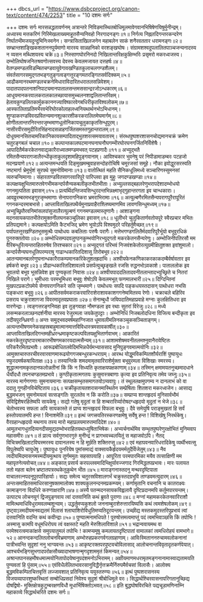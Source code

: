 +++
dbcs_url = "https://www.dsbcproject.org/canon-text/content/474/2253"
title = "10 दशमः सर्गः"

+++
दशमः सर्गः
मारसन्नद्धतावर्णनम्
अत्रान्तरे निविडमास्थितबोधिमूलमावेगवानभिषिषेणयिषुर्मुनीन्द्रम्।
अध्यास्य मत्तकरिणं गिरिमेखलाख्यमाहूतसैन्यनिवहो निरगादनङ्गः॥१॥
निर्गत्य निह्नतदिगन्तरकन्दरेण निर्घातभीमजयदुन्दुभिनिःस्वनेन।
सन्त्रासिताखिलजनेन महाबलेन साकं शनैरवततार धरामनङ्गः॥२॥
सम्भ्रान्तशाङ्खिकशताननपूर्यमाणो मारस्य सान्नहनिको वरशङ्खघोषः।
संग्रामशश्वदुपलालितपाञ्चजन्यनादस्य न व्यसन मब्धिशयस्य चक्रे॥३॥
निस्साणघोरनिनदो निखिलान्तरिक्षकुक्षिम्भरिः प्रसृमरो मकरध्वजस्य।
दम्भोलिघोषजनितश्रवणोत्सवस्य देवस्य केवलमजायत दत्तहर्षः॥४॥
वेतण्डमण्डलविडम्बितचण्डवायुवेगावखण्डितकुलाचलगण्डशैलम्।
संवर्तसागरसमुद्गतभङ्गतुङ्गत्वङ्गत्तुरङ्गमतरङ्गितसर्वदिक्कम्॥५॥
आढौकमानरथमण्डलचक्रनेमिधाराविदारितधरातलसन्निवेशम्।
पादातपादपतनाशनिपाट्यमानपातालसन्तमससान्द्ररजोऽन्धकारम्॥६॥
आधूयमानकरवालकरालकालच्छायासमुच्चलनशाद्वलितान्तरिक्षम्।
हेलावकुण्डलितकार्मुककाननज्याविष्फारवेगबधिरीकृतविश्वलोकम्॥७॥
आस्फालिताप्रतिमभैरवभेरिघोरकोलाहलध्वनियथार्थनभोऽभिधानम्।
शुण्डाकरण्डविवरप्रवितन्यमानशूत्कारशीकरकरालितमेघमार्गम्॥८॥
क्षोणीतलान्तरनिरन्तरजृम्भमाणधूलोनिकायचुलुकाकृतसिन्धुपूरम्।
नासीरवीरसमुदीरितसिंहनादसन्नाहगर्जितसमस्तगुहान्तरालम्॥९॥
दोधूयमानसितचामरिकानिकायसम्पादिताद्भुतशरत्समयावतारम्।
संरब्धपुष्पशरशासनचोद्यमानचक्रं क्रमेण चतुरङ्गबलं चचाल॥१०॥
कल्पान्तकालघटमानघनाघनौघगम्भीरघोरघनगर्जितनिर्विशेषैः।
आपादितैर्मकरकेतनवाद्यकारैराध्मातमण्डमभवत् पटहप्रणादैः॥११॥
अभ्युद्भतै रमितसैन्यपरागजालैरन्धीकृताकुलदृशामहिपुङ्गवानाम्।
आविश्चकार भुवनेषु परं निपीडामाडम्बरः पटहजो मदनप्रयाणे॥१२॥
अत्यन्तमन्धयति दिङ्मुखमम्बुवाहसन्दोहरोचिषि चमूरजसां समूहे।
नौका इवोद्धुरसरस्वति नष्टमार्गा भ्रेमुर्भृशं सुरपथे सुमनोविमानाः॥१३॥
वातोत्थितं महति सैनिकधूलिमध्ये सञ्चारिणस्सुमनसां व्यरुचन्विमानाः।
संहारताण्डवितसागरवारिपूरे पारिप्लवा इव मुहुः जगदण्डखण्डाः॥१४॥
कल्पक्षयक्षुभितमारुतवेगभीमकन्दर्पसैन्यकबलीकृतभीतभीताः।
अभ्युल्लसद्बहलरेणुभरापदेशादम्भोधयो गगनमुत्पतिता इवासन्॥१५॥
प्रत्यर्थिदन्तिजयसिन्धुरदन्तभिन्नक्ष्माभृद्गुहान्तरगता इव चान्धकाराः।
आवव्रुरम्बरमभङ्गुरजृम्भमाणाः सेनापरागनिकरा भ्रमराभिरामाः॥१६॥
अत्युल्बणैरमितसैन्यपरागपूरैरापूरितं गगनकन्दरमाबभासे।
आप्लाविताखिलपथैर्यमुनाप्रवाहैराश्लिष्यमाणमिव लावणसिन्धुमध्यम्॥१७॥
अभ्युच्छ्रितैरवनिमांसलपांसुजालैरत्युल्बणं गगनमण्डलमास्तृणानैः।
आशाङ्गना मदनसायकपातभीतेरामुक्तनीलघनकञ्चुलिका इवासन्॥१८॥
धूलीभरे चुलुकितार्णवतोयपूरे स्वैरप्रचार मभितः प्रतिपद्यमाने।
कल्पक्षयोऽमिति कैटभजिद् भ्रमेण भूयोऽपि विश्वमुदरे परिहर्तुमैच्छत्॥१९॥
पर्यापतत्तुरखण्डितभूसमुत्थैः पाथोधयः कबलिताः परुषैः परागैः।
मत्तेभगण्डगलितैर्मदवारिपूरैर्भूयो बभूवुरधिकं पुनरुक्ततोयाः॥२०॥
अम्भोधिसम्पदवलुण्ठनकुम्भयोनिरभ्युद्गतो मकरकेतनसैन्यरेणुः।
अम्भोजिनीपतिरसौ मम वैरिबन्धुरित्यन्तराहितरुषेव तिरश्चकार॥२१॥
अभ्युद्गतं परिभवं निजवंशकेतोरत्युग्रमीक्षितुशक्त इवांशुमालो।
कन्दर्पसैन्यघनधूलिपरम्पराषु गाढान्धकारितदिशासु तिरोबभूव॥२२॥
आतन्यमानबलरेणुघनान्धकारैराकम्पमानकरिकेतुशतह्रदाभिः।
अश्वीयफेनकणिकाकरकाकदम्बैर्वर्षावतार इव हर्षकरो बभूव॥२३॥
प्रौढान्धकारितदिशावलये प्रसर्पत्युच्छृङ्खले रजसि रुद्धनभोऽवकाशे।
पाताललोक इव भूवलयो बभूव भूसन्निवेश इव पुण्यकृतां निवासः॥२४॥
अश्वीयपाददलितादवनीतलान्तादभ्युच्छ्रिते च नितरां निखिले परागे।
भूमीधराः परमभूमिधरा बभूवुः शेषोऽपि केवलमभूत् फणमालभारी॥२५॥
दिग्दिन्तिनां मुखपटप्रकटोपमेये सेनापरागनिकरे सति जृम्भमाणे।
पाथोधयः सपदि पङ्कधयस्तदासन् पाथोधरा नभसि पङ्कधरा बभूवुः॥२६॥
आपीतसर्वमकराकरवारिराशेराशावकाशगगनेष्वमितस्य रेणोः।
चक्राचले बहिरिव प्रसराय चक्रुराशागजा विवरमादृतवप्रघाताः॥२७॥
सेनाम्बुधौ जयिपदातिमहाप्रवाहे मग्नाः कुलक्षितिधरा इव वारणेन्द्राः।
त्वङ्गत्तरङ्गनिवहा इव तुङ्गवाहा नौमण्डला इव रथाः सुतरां विरेजुः॥२८॥
मध्ये लसन्मकरलाञ्छनदर्शनीया मारस्य रेजुरमला जयकेतुपट्टाः।
अम्भोनिधिं निजबलोदधिना विजित्य बन्दीकृता इव तदीयपुरन्ध्रिवर्गाः॥
अन्तः समुद्भवदमर्षमहाग्निजात धूमावलीमलिनकञ्चुकसञ्चिताङ्गम्।
अत्यन्तभीषणमनेकसहस्रबाहुमात्मानमात्तविविधास्त्रमसावकार्षीत्॥३०॥
आप्लाविताखिलदिगन्तमहीध्ररन्ध्रमाकृष्टकल्पविलयक्षुभितार्णवाभम्।
आकारितं मकरकेतुरदृष्टपारमाकारभीषणमकारयदात्मसैन्यम्॥३१॥
आशामशेषमवनीतलमश्नुवानैरावेष्टितः परिकरैरमितप्रभावैः।
आरूढबोधितलवेदिमभिन्नधैर्यमभ्याससाद मुनिपुङ्गवमात्मयोनिः॥३२॥
आमुक्तचारुतरचीवरवारवाणमारूढयोगगजबन्धुरकन्धराग्रम्।
आरब्ध योद्धुमविकम्पितशौर्यराशिं पुष्पायुधः स्फुरदमर्षकषायिताक्षः॥३३॥
तस्यान्तिके शमदमामृतवारिराशेर्मुक्ता बभूवुरमला विशिखाः स्मरस्य।
शुद्धात्मनामकृतदानफलोन्नतीनां किं किं न सिध्यति कृताक्षयपक्षकाणाम्॥३४॥
तस्मिन् क्षमामयतनुच्छमादधाने धैर्योदधौ तपनचण्डतमप्रभावे।
कुण्ठीकृतात्मगतयः कुसुमास्त्रबाणाः कृत्या इव प्रतिनिवृत्य तमेव जघ्नुः॥३५॥
मारस्य मार्गणगणाः सुमनायमानाः सत्पक्षसम्भृतसमागतयोऽप्यवापुः।
तं स्थूललक्षमुपगम्य न दानलाभं को वा ददातु गुणहीनविचेष्टिताय॥३६॥
चक्रीकृतायतशरासनमास्थितेन सम्प्रेषिताः शितशरा मकरध्वजेन।
आसाद्य बुद्धमभजन् सुमनोमयत्वं सत्सङ्गतिः सुरलतेव न किं करोति॥३७॥
सम्प्राप्य शान्तहृदयं मुनिसार्वभौमं संविद्विशेषरहितेष्वपि सायकेषु।
सद्यो गतेषु मृदुतां स हि शम्बरारिर्व्यारोषदग्धहृदयो मृदुतां न भेजे॥३८॥
चेतोभवस्य सफला अपि सायकास्ते तं प्राप्य शान्तहृदयं विफला बभूवुः।
दैवे समेयुषि पराङ्मुखतां हि सर्वं हस्तोपयातमपि हन्त ! विनाशमेति॥३९॥
इत्थं जगत्त्रयतिरस्करणक्षमेषु सर्वेषु हन्त ! विशिखेषु निरर्थकेषु।
वैरग्रहान्धहृदयो मथनाय तस्य मारो महाप्रलयमारुतमादिदेश॥४०॥
आमूलभागधुतदिव्यनदीसमुद्यदम्भोभराहितयथाध्युषिताभिषेकः।
अभ्यर्चनार्थमिव सम्भृतपुष्परेणुरक्षोभितं मुनिमवाप महासमीरः॥४१॥
तं प्रात्य सर्वगुणभारगुरुं मुनीन्द्रं न प्रागभवच्चलयितुं स महाजवोऽपि।
नैतद् विचित्रमखिलाटविघस्मरस्य दावानलस्य न हि मूर्छति शक्तिरप्सु॥४२॥
एवं महापवनवारिधरादिकेषु व्यर्थीभवत्सु विपुलेष्वपि चायुधेषु।
पुष्पायुधः पुनरियेष पुमांसमाद्यं वाक्सायकैर्हृदयमर्मतुदैर्विजेतुम्॥४३॥
नैव त्वदीयमिदमासनमस्मदीयमुत्थाय तूर्णममुतः सहसापयाहि।
आपूरिता परमपारमिका मयैव तत्साक्षिणी मम महापृतनेत्यवोचत्॥४४॥
अङ्कात् प्रसार्य करपल्लवमादिभिक्षुर्यावज्जगाद गिरमिद्धतपप्रभावः।
मारः पलायत ततो महता बलेन भ्रष्टातपत्ररथकेतुकुथेन भीतः॥४५॥
माराङ्गनास्तदनु मन्थरदृष्टिपाता वाचालरत्नपदनूपुरपारिहार्याः।
सद्यः समेत्य चतुरस्रविशालगर्भं चक्रुस्तदग्रभुवि ताण्डवमत्युदारम्॥४६॥
अन्तःसमाहितसमाधिरसानुषक्तमालोक्य शाक्यकुलनन्दनमप्रकम्प्यम्।
कर्णामृतानि वचनानि च कातराक्ष्यः कामाङ्गना विदधिरे करुणाक्षराणि॥४७॥
अस्यै पतन्मदनसायकविह्वलायै दृष्टिप्रदानमपि कर्तुमपारयन्तम्।
उत्पाट्य लोचनयुगं द्विजपुङ्गवाय त्वां दत्तवानिति कथं ब्रुवते पुराणाः॥४८॥
मग्नां महामकरकेतनवारिराशौ मामित्थमाधिविधुरामवलम्बशून्याम्।
उद्धर्तुमप्यकुशलो जननाम्बुराशेरुत्तारयिष्यसि कथं त्वमशेषलोकम्॥४९॥
दृष्ट्वाऽस्मदीयमनवद्यतमं विलासं श्लाघाशिरोविधुतिमप्यतिदूरयन्तम्।
उच्छीद्य मस्तकमुदस्तरिपुप्रभावं त्वां दत्तवानिति वदन्ति कथं कवीन्द्राः॥५०॥
पुण्यात्मनामधिपते ! पुरुषोत्तमत्वमाप्तुं पदं त्वमभिवाञ्छसि किं तपोभिः !
अस्मासु कामपि वधूमधिरोपय त्वं वक्षस्तटे महति मेरुशिलाविशाले॥५१॥
भद्रान्ववायमथ वा परमेश्वरत्वमाकांक्षसे समुपयातुमलं तपोभिः !
कामप्यमूषु कमलायतदृष्टिपातां वामालकां त्वमधिरोहयं वामभागे॥५२॥
आनन्दकन्दलितलोचनविभ्रमाणाम् अम्भोरुहप्रकरगर्वगलग्रहाणाम्।
आविःस्मिताननरुचामवलोकनानां पात्रीभवन्ति सुदृशां ननु भाग्यवन्तः॥५३॥
आकृष्टरक्तपरपुष्टवचोविलासाद् आलोचनान्तविवृतादृतकर्णपेयात्।
आश्चर्यभङ्गिसुभगादपरोक्षसौख्यादाभाषणान्मृगदृशाममृतं किमन्यत्॥५४॥
अश्रान्तपानसहमौषधमात्मयोनितापोदयेष्वनुपदंशमनोऽभिरामम्।
अक्षीयमाणमधरामृतमङ्गनानामास्वाद्यतामयति पुण्यवतां हि पुंसाम्॥५५॥
एवंविधैर्ललितभावरसानुविद्धैर्नृत्तक्रमैर्निरुपमैर्वचसां विलासैः।
आलोक्य बुद्धमविकम्पितचित्तवृत्तिं लज्जावशात् प्रतिनिवृत्य ययुस्तरुण्यः॥५६॥
इत्थं पुष्पशरासनस्य विजयव्यापारशुष्कस्थितां
सम्बोधिप्रसदां निवेश्य सुदृशं श्रीबोधिमूले वरः।
सिद्धार्थश्चिरवासनापरिगतानुच्छिद्य दोषद्विषो-
मुक्तिक्षेत्रकुटुम्बरक्षणविधौ मूधार्भिषिक्तोऽभवत्॥५८॥
इति बुद्धघोषविरचिते पद्यचूडामणिनाम्नि महाकाव्ये सिद्धार्थचरिते दशमः सर्गः॥
